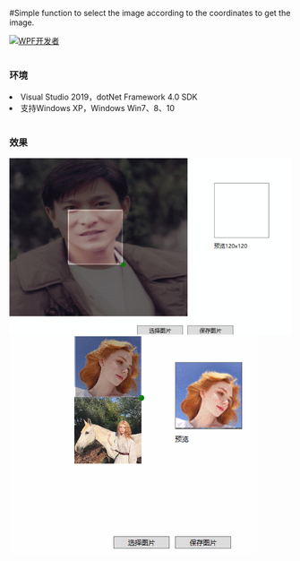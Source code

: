 #Simple function to select the image according to the coordinates to get the image.

<a target="_blank" href="https://qm.qq.com/cgi-bin/qm/qr?k=B61RFy2vvpaKLEDxaW6NsDpPZA-eSyFh&jump_from=webapi"><img border="0" src="https://pub.idqqimg.com/wpa/images/group.png" alt="WPF开发者" title="WPF开发者"></a>

# <h3>环境</h3>

<li>Visual Studio 2019，dotNet Framework 4.0 SDK</li>
<li>支持Windows XP，Windows Win7、8、10</li>
<br/>

<h3>效果</h3>
<img src="/CutImageSolution/resources/GIFCut.gif"/>

<img src="/CutImageSolution/resources/1.gif"/>
